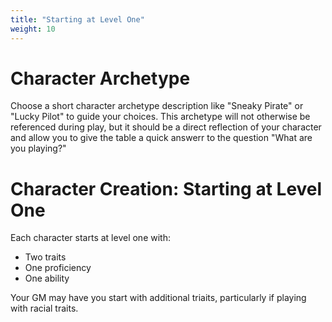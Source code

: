 ```yaml
---
title: "Starting at Level One"
weight: 10
---
```


# Character Archetype

Choose a short character archetype description like "Sneaky Pirate" or "Lucky Pilot" to guide your choices. This archetype will not otherwise be referenced during play, but it should be a direct reflection of your character and allow you to give the table a quick answerr to the question "What are you playing?"

# Character Creation: Starting at Level One

Each character starts at level one with:
- Two traits
- One proficiency  
- One ability

Your GM may have you start with additional triaits, particularly if playing with racial traits.


